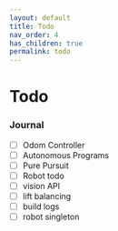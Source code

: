 ```yaml
---
layout: default
title: Todo
nav_order: 4
has_children: true
permalink: todo
---
```


# Todo

### Journal

- [ ] Odom Controller
- [ ] Autonomous Programs
- [ ] Pure Pursuit
- [ ] Robot todo
- [ ] vision API
- [ ] lift balancing
- [ ] build logs
- [ ] robot singleton